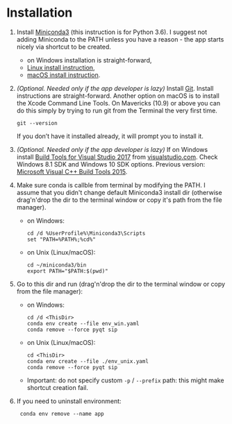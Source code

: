 # Installation

1. Install [Miniconda3](https://conda.io/miniconda.html)
  (this instruction is for Python 3.6). I suggest
  not adding Miniconda to the PATH unless you have a
  reason - the app starts nicely via shortcut to be
  created.
    * on Windows installation is straight-forward,
    * [Linux install instruction](https://conda.io/docs/user-guide/install/linux.html),
    * [macOS install instruction](https://conda.io/docs/user-guide/install/macos.html).

2. _(Optional. Needed only if the app developer is
  lazy)_ Install [Git](https://git-scm.com/downloads).
  Install instructions are straight-forward. Another
  option on macOS is to install the Xcode Command
  Line Tools. On Mavericks (10.9) or above you can
  do this simply by trying to run git from the
  Terminal the very first time.

       git --version

    If you don’t have it installed already, it will prompt you to install it.

3. _(Optional. Needed only if the app developer is
  lazy)_ If on Windows install
  [Build Tools for Visual Studio 2017](https://www.visualstudio.com/ru/thank-you-downloading-visual-studio/?sku=BuildTools&rel=15)
  from [visualstudio.com](https://www.visualstudio.com/ru/downloads/).
  Check Windows 8.1 SDK and Windows 10 SDK options.
  Previous version:
  [Microsoft Visual C++ Build Tools 2015](https://go.microsoft.com/fwlink/?LinkId=691126).

2. Make sure conda is callble from terminal by
  modifying the PATH. I assume that you didn't
  change default Miniconda3 install dir (otherwise
  drag'n'drop the dir to the terminal window or copy
  it's path from the file manager).
    * on Windows:

          cd /d %UserProfile%\Miniconda3\Scripts
          set "PATH=%PATH%;%cd%"

    * on Unix (Linux/macOS):

          cd ~/miniconda3/bin
          export PATH="$PATH:$(pwd)"

3. Go to this dir and run (drag'n'drop the dir to
  the terminal window or copy from the file manager):
    * on Windows:

          cd /d <ThisDir>
          conda env create --file env_win.yaml
          conda remove --force pyqt sip

    * on Unix (Linux/macOS):

          cd <ThisDir>
          conda env create --file ./env_unix.yaml
          conda remove --force pyqt sip

   * Important: do not specify custom
     `-p` / `--prefix` path: this might make
     shortcut creation fail.

4. If you need to uninstall environment:

        conda env remove --name app
